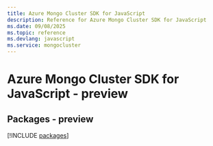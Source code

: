 ```yaml
---
title: Azure Mongo Cluster SDK for JavaScript
description: Reference for Azure Mongo Cluster SDK for JavaScript
ms.date: 09/08/2025
ms.topic: reference
ms.devlang: javascript
ms.service: mongocluster
---
```

# Azure Mongo Cluster SDK for JavaScript - preview
## Packages - preview
[!INCLUDE [packages](mongo-cluster-index.md)]